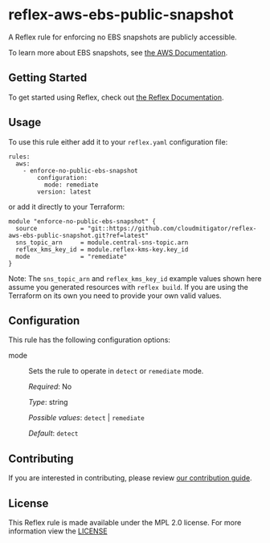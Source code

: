 # reflex-aws-ebs-public-snapshot
A Reflex rule for enforcing no EBS snapshots are publicly accessible.

To learn more about EBS snapshots, see [the AWS Documentation](https://docs.aws.amazon.com/AWSEC2/latest/UserGuide/EBSSnapshots.html).

## Getting Started
To get started using Reflex, check out [the Reflex Documentation](https://docs.cloudmitigator.com/).

## Usage
To use this rule either add it to your `reflex.yaml` configuration file:  
```
rules:
  aws:
    - enforce-no-public-ebs-snapshot
        configuration:
          mode: remediate
        version: latest
```

or add it directly to your Terraform:  
```
module "enforce-no-public-ebs-snapshot" {
  source            = "git::https://github.com/cloudmitigator/reflex-aws-ebs-public-snapshot.git?ref=latest"
  sns_topic_arn     = module.central-sns-topic.arn
  reflex_kms_key_id = module.reflex-kms-key.key_id
  mode              = "remediate"
}
```

Note: The `sns_topic_arn` and `reflex_kms_key_id` example values shown here assume you generated resources with `reflex build`. If you are using the Terraform on its own you need to provide your own valid values.

## Configuration
This rule has the following configuration options:

<dl>
  <dt>mode</dt>
  <dd>
  <p>Sets the rule to operate in <code>detect</code> or <code>remediate</code> mode.</p>

  <em>Required</em>: No  

  <em>Type</em>: string

  <em>Possible values</em>: `detect` | `remediate`  

  <em>Default</em>: `detect`
  </dd>
</dl>

## Contributing
If you are interested in contributing, please review [our contribution guide](https://docs.cloudmitigator.com/about/contributing.html).

## License
This Reflex rule is made available under the MPL 2.0 license. For more information view the [LICENSE](https://github.com/cloudmitigator/reflex-aws-ebs-public-snapshot/blob/master/LICENSE) 
